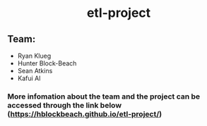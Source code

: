# <div align="center">**etl-project**<div> 

## Team:
* Ryan Klueg
* Hunter Block-Beach
* Sean Atkins
* Kafui Al
### More infomation about the team and the project can be accessed through the link below<br> (https://hblockbeach.github.io/etl-project/)



